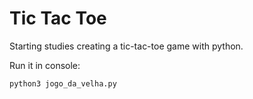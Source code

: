# Tic Tac Toe
Starting studies creating a tic-tac-toe game with python.

Run it in console:
```
python3 jogo_da_velha.py
```
